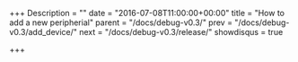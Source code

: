 +++
Description = ""
date = "2016-07-08T11:00:00+00:00"
title = "How to add a new peripherial"
parent = "/docs/debug-v0.3/"
prev = "/docs/debug-v0.3/add_device/"
next = "/docs/debug-v0.3/release/"
showdisqus = true

+++

